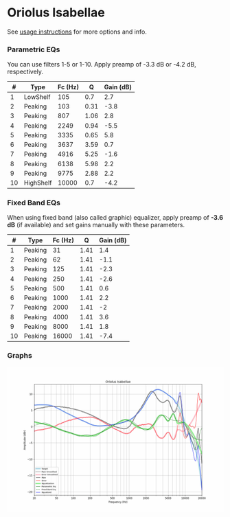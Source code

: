 # Oriolus Isabellae
See [usage instructions](https://github.com/jaakkopasanen/AutoEq#usage) for more options and info.

### Parametric EQs
You can use filters 1-5 or 1-10. Apply preamp of -3.3 dB or -4.2 dB, respectively.

|   # | Type      |   Fc (Hz) |    Q |   Gain (dB) |
|-----|-----------|-----------|------|-------------|
|   1 | LowShelf  |       105 | 0.7  |         2.7 |
|   2 | Peaking   |       103 | 0.31 |        -3.8 |
|   3 | Peaking   |       807 | 1.06 |         2.8 |
|   4 | Peaking   |      2249 | 0.94 |        -5.5 |
|   5 | Peaking   |      3335 | 0.65 |         5.8 |
|   6 | Peaking   |      3637 | 3.59 |         0.7 |
|   7 | Peaking   |      4916 | 5.25 |        -1.6 |
|   8 | Peaking   |      6138 | 5.98 |         2.2 |
|   9 | Peaking   |      9775 | 2.88 |         2.2 |
|  10 | HighShelf |     10000 | 0.7  |        -4.2 |

### Fixed Band EQs
When using fixed band (also called graphic) equalizer, apply preamp of **-3.6 dB** (if available) and set gains manually with these parameters.

|   # | Type    |   Fc (Hz) |    Q |   Gain (dB) |
|-----|---------|-----------|------|-------------|
|   1 | Peaking |        31 | 1.41 |         1.4 |
|   2 | Peaking |        62 | 1.41 |        -1.1 |
|   3 | Peaking |       125 | 1.41 |        -2.3 |
|   4 | Peaking |       250 | 1.41 |        -2.6 |
|   5 | Peaking |       500 | 1.41 |         0.6 |
|   6 | Peaking |      1000 | 1.41 |         2.2 |
|   7 | Peaking |      2000 | 1.41 |        -2   |
|   8 | Peaking |      4000 | 1.41 |         3.6 |
|   9 | Peaking |      8000 | 1.41 |         1.8 |
|  10 | Peaking |     16000 | 1.41 |        -7.4 |

### Graphs
![](./Oriolus%20Isabellae.png)

